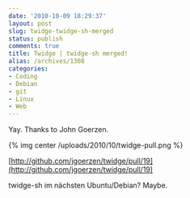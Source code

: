 ```yaml
---
date: '2010-10-09 18:29:37'
layout: post
slug: twidge-twidge-sh-merged
status: publish
comments: true
title: Twidge | twidge-sh merged!
alias: /archives/1308
categories:
- Coding
- Debian
- git
- Linux
- Web
---
```


Yay. Thanks to John Goerzen.

{% img center /uploads/2010/10/twidge-pull.png %}

[http://github.com/jgoerzen/twidge/pull/19](http://github.com/jgoerzen/twidge/pull/19)

twidge-sh im nächsten Ubuntu/Debian? Maybe.
